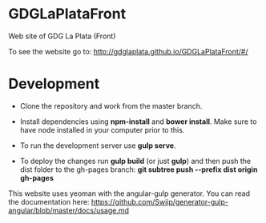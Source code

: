 # GDGLaPlataFront
Web site of GDG La Plata (Front)

To see the website go to: http://gdglaplata.github.io/GDGLaPlataFront/#/

# Development

- Clone the repository and work from the master branch.
- Install dependencies using <b>npm-install</b> and <b>bower install</b>. Make sure to have node installed in your computer prior to this.

- To run the development server use <b>gulp serve</b>. 
- To deploy the changes run <b>gulp build</b> (or just <b>gulp</b>) and then push the dist folder to the gh-pages branch: <b>git subtree push --prefix dist origin gh-pages</b>

This website uses yeoman with the angular-gulp generator. You can read the documentation here: https://github.com/Swiip/generator-gulp-angular/blob/master/docs/usage.md

